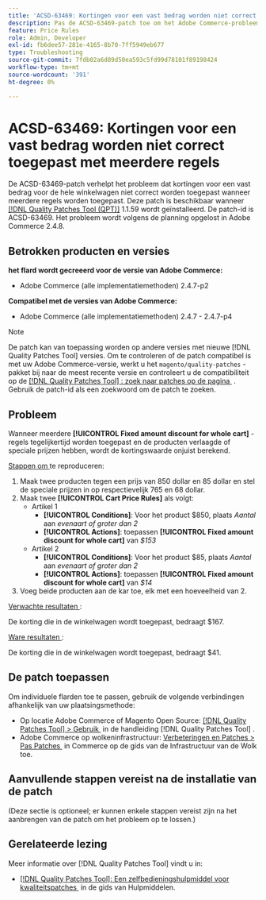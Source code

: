 ```yaml
---
title: 'ACSD-63469: Kortingen voor een vast bedrag worden niet correct toegepast met meerdere regels'
description: Pas de ACSD-63469-patch toe om het Adobe Commerce-probleem op te lossen, waarbij kortingen voor vaste bedragen voor de hele winkelwagen niet correct worden toegepast wanneer meerdere regels worden toegepast.
feature: Price Rules
role: Admin, Developer
exl-id: fb6dee57-281e-4165-8b70-7ff5949eb677
type: Troubleshooting
source-git-commit: 7fdb02a6d89d50ea593c5fd99d78101f89198424
workflow-type: tm+mt
source-wordcount: '391'
ht-degree: 0%

---
```


# ACSD-63469: Kortingen voor een vast bedrag worden niet correct toegepast met meerdere regels

De ACSD-63469-patch verhelpt het probleem dat kortingen voor een vast bedrag voor de hele winkelwagen niet correct worden toegepast wanneer meerdere regels worden toegepast. Deze patch is beschikbaar wanneer [[!DNL Quality Patches Tool (QPT)]](/help/tools/quality-patches-tool/quality-patches-tool-to-self-serve-quality-patches.md) 1.1.59 wordt geïnstalleerd. De patch-id is ACSD-63469. Het probleem wordt volgens de planning opgelost in Adobe Commerce 2.4.8.

## Betrokken producten en versies

**het flard wordt gecreeerd voor de versie van Adobe Commerce:**

* Adobe Commerce (alle implementatiemethoden) 2.4.7-p2

**Compatibel met de versies van Adobe Commerce:**

* Adobe Commerce (alle implementatiemethoden) 2.4.7 - 2.4.7-p4

>[!NOTE]
>
>De patch kan van toepassing worden op andere versies met nieuwe [!DNL Quality Patches Tool] versies. Om te controleren of de patch compatibel is met uw Adobe Commerce-versie, werkt u het `magento/quality-patches` -pakket bij naar de meest recente versie en controleert u de compatibiliteit op de [[!DNL Quality Patches Tool] : zoek naar patches op de pagina &#x200B;](https://experienceleague.adobe.com/tools/commerce-quality-patches/index.html?lang=nl-NL) . Gebruik de patch-id als een zoekwoord om de patch te zoeken.

## Probleem

Wanneer meerdere **[!UICONTROL Fixed amount discount for whole cart]** -regels tegelijkertijd worden toegepast en de producten verlaagde of speciale prijzen hebben, wordt de kortingswaarde onjuist berekend.

<u> Stappen om </u> te reproduceren:

1. Maak twee producten tegen een prijs van 850 dollar en 85 dollar en stel de speciale prijzen in op respectievelijk 765 en 68 dollar.
1. Maak twee **[!UICONTROL Cart Price Rules]** als volgt:
   * Artikel 1
      * **[!UICONTROL Conditions]**: Voor het product $850, plaats *Aantal* aan *evenaart of groter dan 2*
      * **[!UICONTROL Actions]**: toepassen **[!UICONTROL Fixed amount discount for whole cart]** van *$153*
   * Artikel 2
      * **[!UICONTROL Conditions]**: Voor het product $85, plaats *Aantal* aan *evenaart of groter dan 2*
      * **[!UICONTROL Actions]**: toepassen **[!UICONTROL Fixed amount discount for whole cart]** van *$14*
1. Voeg beide producten aan de kar toe, elk met een hoeveelheid van 2.

<u> Verwachte resultaten </u>:

De korting die in de winkelwagen wordt toegepast, bedraagt $167.

<u> Ware resultaten </u>:

De korting die in de winkelwagen wordt toegepast, bedraagt $41.

## De patch toepassen

Om individuele flarden toe te passen, gebruik de volgende verbindingen afhankelijk van uw plaatsingsmethode:

* Op locatie Adobe Commerce of Magento Open Source: [[!DNL Quality Patches Tool] > Gebruik &#x200B;](/help/tools/quality-patches-tool/usage.md) in de handleiding [!DNL Quality Patches Tool] .
* Adobe Commerce op wolkeninfrastructuur: [&#x200B; Verbeteringen en Patches > Pas Patches &#x200B;](https://experienceleague.adobe.com/docs/commerce-cloud-service/user-guide/develop/upgrade/apply-patches.html?lang=nl-NL) in Commerce op de gids van de Infrastructuur van de Wolk toe.

## Aanvullende stappen vereist na de installatie van de patch

(Deze sectie is optioneel; er kunnen enkele stappen vereist zijn na het aanbrengen van de patch om het probleem op te lossen.) 

## Gerelateerde lezing

Meer informatie over [!DNL Quality Patches Tool] vindt u in:

* [[!DNL Quality Patches Tool]: Een zelfbedieningshulpmiddel voor kwaliteitspatches &#x200B;](/help/tools/quality-patches-tool/quality-patches-tool-to-self-serve-quality-patches.md) in de gids van Hulpmiddelen.
